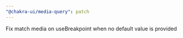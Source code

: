 ```yaml
---
"@chakra-ui/media-query": patch
---
```


Fix match media on useBreakpoint when no default value is provided
